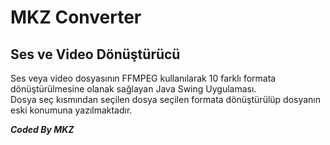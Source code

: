 # MKZ Converter

## Ses ve Video Dönüştürücü

Ses veya video dosyasının FFMPEG kullanılarak 10 farklı formata dönüştürülmesine olanak sağlayan Java Swing Uygulaması.
<br>
Dosya seç kısmından seçilen dosya seçilen formata dönüştürülüp dosyanın eski konumuna yazılmaktadır.

**_Coded By MKZ_**